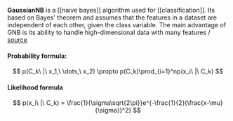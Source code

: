 **GaussianNB** is a [[naive bayes]] algorithm used for [[classification]]. Its based on Bayes' theorem and assumes that the features in a dataset are independent of each other, given the class variable. The main advantage of GNB is its ability to handle high-dimensional data with many features / [source](https://github.com/Djacon/skmini/blob/main/skmini/naive_bayes/_naive_bayes.py#L13)

#### Probability formula:
$$
p(C_k\ |\ x_1,\ \dots,\ x_2) \propto p(C_k)\prod_{i=1}^np(x_i\ |\ C_k)
$$

#### Likelihood formula
$$
p(x_i\ |\ C_k) = \frac{1}{\sigma\sqrt{2\pi}}e^{-\frac{1}{2}(\frac{x-\mu}{\sigma})^2}
$$
